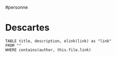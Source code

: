 #personne 

# Descartes


```dataview
TABLE title, description, elink(link) as "link"
FROM ""
WHERE contains(author, this.file.link)
```

